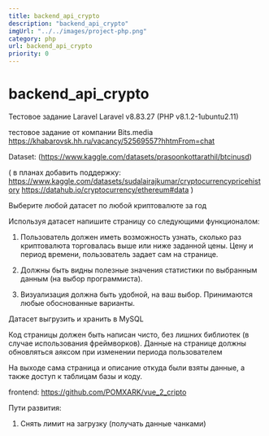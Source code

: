 ```yaml
---
title: backend_api_crypto
description: "backend_api_crypto"
imgUrl: "../../images/project-php.png"
category: php
url: backend_api_crypto
priority: 0
---
```


# backend_api_crypto

Тестовое задание Laravel
Laravel v8.83.27 (PHP v8.1.2-1ubuntu2.11)

тестовое задание от компании Bits.media
https://khabarovsk.hh.ru/vacancy/52569557?hhtmFrom=chat

Dataset: (https://www.kaggle.com/datasets/prasoonkottarathil/btcinusd)

(
    в планах добавить поддержку:
    https://www.kaggle.com/datasets/sudalairajkumar/cryptocurrencypricehistory
    https://datahub.io/cryptocurrency/ethereum#data
)

Выберите любой датасет по любой криптовалюте за год

Используя датасет напишите страницу со следующими функционалом:



1. Пользователь должен иметь возможность узнать, сколько раз криптовалюта торговалась выше или ниже заданной цены. Цену и период времени, пользователь задает сам на странице.

2. Должны быть видны полезные значения статистики по выбранным данным (на выбор программиста).

3. Визуализация должна быть удобной, на ваш выбор. Принимаются любые обоснованные варианты.



Датасет выгрузить и хранить в MySQL

Код страницы должен быть написан чисто, без лишних библиотек (в случае использования фреймворков). Данные на странице должны обновляться аяксом при изменении периода пользователем

На выходе сама страница и описание откуда были взяты данные, а также доступ к таблицам базы и коду. 

frontend: https://github.com/POMXARK/vue_2_cripto

Пути развития:
1. Снять лимит на загрузку (получать данные чанками)
